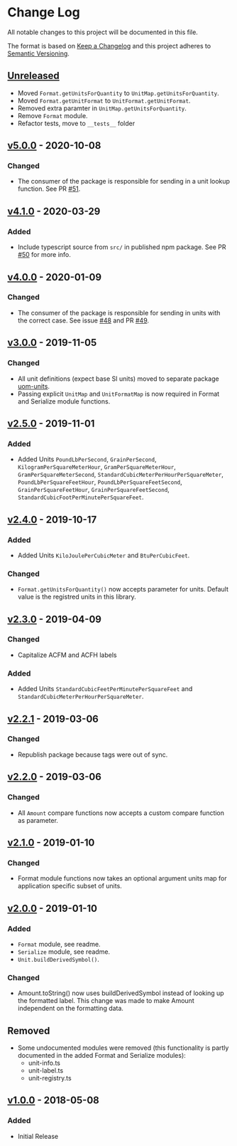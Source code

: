 # Change Log

All notable changes to this project will be documented in this file.

The format is based on [Keep a Changelog](http://keepachangelog.com/)
and this project adheres to [Semantic Versioning](http://semver.org/).

## [Unreleased](https://github.com/dividab/uom/compare/v5.0.0...master)

- Moved `Format.getUnitsForQuantity` to `UnitMap.getUnitsForQuantity`.
- Moved `Format.getUnitFormat` to `UnitFormat.getUnitFormat`.
- Removed extra paramter in `UnitMap.getUnitsForQuantity`.
- Remove `Format` module.
- Refactor tests, move to `__tests__` folder

## [v5.0.0](https://github.com/dividab/uom/compare/v4.1.0...v5.0.0) - 2020-10-08

### Changed

- The consumer of the package is responsible for sending in a unit lookup function. See PR [#51](https://github.com/dividab/uom/pull/51).

## [v4.1.0](https://github.com/dividab/uom/compare/v4.0.0...v4.1.0) - 2020-03-29

### Added

- Include typescript source from `src/` in published npm package. See PR [#50](https://github.com/dividab/uom/pull/50) for more info.

## [v4.0.0](https://github.com/dividab/uom/compare/v3.0.0...v4.0.0) - 2020-01-09

### Changed

- The consumer of the package is responsible for sending in units with the correct case. See issue [#48](https://github.com/dividab/uom/issues/48) and PR [#49](https://github.com/dividab/uom/pull/49).

## [v3.0.0](https://github.com/dividab/uom/compare/v2.5.0...v3.0.0) - 2019-11-05

### Changed

- All unit definitions (expect base SI units) moved to separate package [uom-units](https://www.npmjs.com/package/uom-units).
- Passing explicit `UnitMap` and `UnitFormatMap` is now required in Format and Serialize module functions.

## [v2.5.0](https://github.com/dividab/uom/compare/v2.4.0...v2.5.0) - 2019-11-01

### Added

- Added Units `PoundLbPerSecond`, `GrainPerSecond`, `KilogramPerSquareMeterHour`, `GramPerSquareMeterHour`, `GramPerSquareMeterSecond`, `StandardCubicMeterPerHourPerSquareMeter`, `PoundLbPerSquareFeetHour`, `PoundLbPerSquareFeetSecond`, `GrainPerSquareFeetHour`, `GrainPerSquareFeetSecond`, `StandardCubicFootPerMinutePerSquareFeet`.

## [v2.4.0](https://github.com/dividab/uom/compare/v2.3.0...v2.4.0) - 2019-10-17

### Added

- Added Units `KiloJoulePerCubicMeter` and `BtuPerCubicFeet`.

### Changed

- `Format.getUnitsForQuantity()` now accepts parameter for units. Default value is the registred units in this library.

## [v2.3.0](https://github.com/dividab/uom/compare/v2.2.1...v2.3.0) - 2019-04-09

### Changed

- Capitalize ACFM and ACFH labels

### Added

- Added Units `StandardCubicFeetPerMinutePerSquareFeet` and `StandardCubicMeterPerHourPerSquareMeter`.

## [v2.2.1](https://github.com/dividab/uom/compare/v2.2.0...v2.2.1) - 2019-03-06

### Changed

- Republish package because tags were out of sync.

## [v2.2.0](https://github.com/dividab/uom/compare/v2.1.0...v2.2.0) - 2019-03-06

### Changed

- All `Amount` compare functions now accepts a custom compare function as parameter.

## [v2.1.0](https://github.com/dividab/uom/compare/v2.0.0...v2.1.0) - 2019-01-10

### Changed

- Format module functions now takes an optional argument units map for application specific subset of units.

## [v2.0.0](https://github.com/dividab/uom/compare/v1.0.0...v2.0.0) - 2019-01-10

### Added

- `Format` module, see readme.
- `Serialize` module, see readme.
- `Unit.buildDerivedSymbol()`.

### Changed

- Amount.toString() now uses buildDerivedSymbol instead of looking up the formatted label. This change was made to make Amount independent on the formatting data.

## Removed

- Some undocumented modules were removed (this functionality is partly documented in the added Format and Serialize modules):
  - unit-info.ts
  - unit-label.ts
  - unit-registry.ts

## [v1.0.0](https://github.com/dividab/uom/compare/v0.0.0...v1.0.0) - 2018-05-08

### Added

- Initial Release

